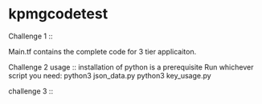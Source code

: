 # kpmgcodetest
Challenge 1 ::

Main.tf contains the complete code  for 3 tier applicaiton.

Challenge 2 usage ::
installation of python is a prerequisite 
Run whichever script you need:
python3 json_data.py
python3 key_usage.py

challenge 3 ::

